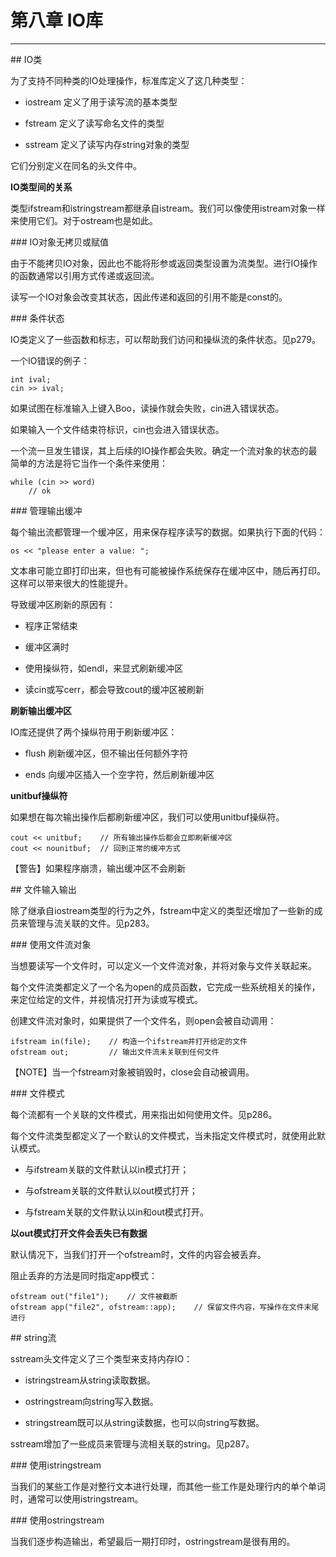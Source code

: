 # 第八章 IO库

---

## IO类

为了支持不同种类的IO处理操作，标准库定义了这几种类型：

- iostream 定义了用于读写流的基本类型

- fstream 定义了读写命名文件的类型

- sstream 定义了读写内存string对象的类型

它们分别定义在同名的头文件中。

**IO类型间的关系**

类型ifstream和istringstream都继承自istream。我们可以像使用istream对象一样来使用它们。对于ostream也是如此。

### IO对象无拷贝或赋值

由于不能拷贝IO对象，因此也不能将形参或返回类型设置为流类型。进行IO操作的函数通常以引用方式传递或返回流。

读写一个IO对象会改变其状态，因此传递和返回的引用不能是const的。

### 条件状态

IO类定义了一些函数和标志，可以帮助我们访问和操纵流的条件状态。见p279。

一个IO错误的例子：

```
int ival;
cin >> ival;
```

如果试图在标准输入上键入Boo，读操作就会失败，cin进入错误状态。

如果输入一个文件结束符标识，cin也会进入错误状态。

一个流一旦发生错误，其上后续的IO操作都会失败。确定一个流对象的状态的最简单的方法是将它当作一个条件来使用：

```
while (cin >> word)
    // ok
```

### 管理输出缓冲

每个输出流都管理一个缓冲区，用来保存程序读写的数据。如果执行下面的代码：

```
os << "please enter a value: ";
```

文本串可能立即打印出来，但也有可能被操作系统保存在缓冲区中，随后再打印。这样可以带来很大的性能提升。

导致缓冲区刷新的原因有：

- 程序正常结束

- 缓冲区满时

- 使用操纵符，如endl，来显式刷新缓冲区

- 读cin或写cerr，都会导致cout的缓冲区被刷新

**刷新输出缓冲区**

IO库还提供了两个操纵符用于刷新缓冲区：

- flush 刷新缓冲区，但不输出任何额外字符

- ends 向缓冲区插入一个空字符，然后刷新缓冲区

**unitbuf操纵符**

如果想在每次输出操作后都刷新缓冲区，我们可以使用unitbuf操纵符。

```
cout << unitbuf;    // 所有输出操作后都会立即刷新缓冲区
cout << nounitbuf;  // 回到正常的缓冲方式
```

【警告】如果程序崩溃，输出缓冲区不会刷新

## 文件输入输出

除了继承自iostream类型的行为之外，fstream中定义的类型还增加了一些新的成员来管理与流关联的文件。见p283。

### 使用文件流对象

当想要读写一个文件时，可以定义一个文件流对象，并将对象与文件关联起来。

每个文件流类都定义了一个名为open的成员函数，它完成一些系统相关的操作，来定位给定的文件，并视情况打开为读或写模式。

创建文件流对象时，如果提供了一个文件名，则open会被自动调用：

```
ifstream in(file);    // 构造一个ifstream并打开给定的文件
ofstream out;         // 输出文件流未关联到任何文件
```

【NOTE】当一个fstream对象被销毁时，close会自动被调用。

### 文件模式

每个流都有一个关联的文件模式，用来指出如何使用文件。见p286。

每个文件流类型都定义了一个默认的文件模式，当未指定文件模式时，就使用此默认模式。

- 与ifstream关联的文件默认以in模式打开；

- 与ofstream关联的文件默认以out模式打开；

- 与fstream关联的文件默认以in和out模式打开。

**以out模式打开文件会丢失已有数据**

默认情况下，当我们打开一个ofstream时，文件的内容会被丢弃。

阻止丢弃的方法是同时指定app模式：

```
ofstream out("file1");    // 文件被截断
ofstream app("file2", ofstream::app);    // 保留文件内容，写操作在文件末尾进行
```

## string流

sstream头文件定义了三个类型来支持内存IO：

- istringstream从string读取数据。

- ostringstream向string写入数据。

- stringstream既可以从string读数据，也可以向string写数据。

sstream增加了一些成员来管理与流相关联的string。见p287。

### 使用istringstream

当我们的某些工作是对整行文本进行处理，而其他一些工作是处理行内的单个单词时，通常可以使用istringstream。

### 使用ostringstream

当我们逐步构造输出，希望最后一期打印时，ostringstream是很有用的。